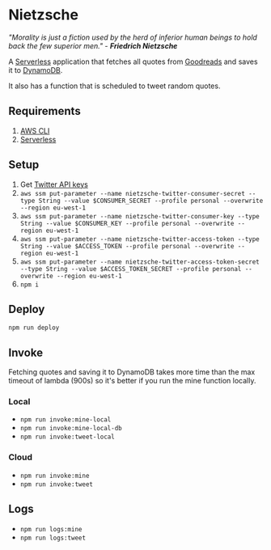 # Nietzsche

*"Morality is just a fiction used by the herd of inferior human beings to hold back the few superior men." - **Friedrich Nietzsche***

A [Serverless](https://serverless.com) application that fetches all quotes from [Goodreads](https://www.goodreads.com/quotes) and saves it to [DynamoDB](https://aws.amazon.com/dynamodb).

It also has a function that is scheduled to tweet random quotes.

## Requirements

1. [AWS CLI](https://docs.aws.amazon.com/cli/latest/userguide/cli-chap-install.html)
2. [Serverless](https://serverless.com)

## Setup

1. Get [Twitter API keys](https://developer.twitter.com/en/apps)
2. `aws ssm put-parameter --name nietzsche-twitter-consumer-secret --type String --value $CONSUMER_SECRET --profile personal --overwrite --region eu-west-1`
3. `aws ssm put-parameter --name nietzsche-twitter-consumer-key --type String --value $CONSUMER_KEY --profile personal --overwrite --region eu-west-1`
4. `aws ssm put-parameter --name nietzsche-twitter-access-token --type String --value $ACCESS_TOKEN --profile personal --overwrite --region eu-west-1`
5. `aws ssm put-parameter --name nietzsche-twitter-access-token-secret --type String --value $ACCESS_TOKEN_SECRET --profile personal --overwrite --region eu-west-1`
6. `npm i`

## Deploy

`npm run deploy`

## Invoke

Fetching quotes and saving it to DynamoDB takes more time than the max timeout of lambda (900s) so it's better if you run the mine function locally.

### Local

- `npm run invoke:mine-local`
- `npm run invoke:mine-local-db`
- `npm run invoke:tweet-local`

### Cloud

- `npm run invoke:mine`
- `npm run invoke:tweet`

## Logs

- `npm run logs:mine`
- `npm run logs:tweet`
